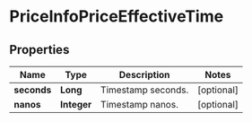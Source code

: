 

# PriceInfoPriceEffectiveTime


## Properties

| Name | Type | Description | Notes |
|------------ | ------------- | ------------- | -------------|
|**seconds** | **Long** | Timestamp seconds. |  [optional] |
|**nanos** | **Integer** | Timestamp nanos. |  [optional] |



